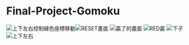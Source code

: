 # Final-Project-Gomoku
![上下左右控制綠色座標移動](https://github.com/eterorca/Final-Project-Gomoku/assets/156420614/bef25f6d-1ae1-4743-a3cf-2fb45cce0c4b)![RESET畫面](https://github.com/eterorca/Final-Project-Gomoku/assets/156420614/377396a1-35a0-4008-9212-c0ac564dd83d)
![贏了的畫面](https://github.com/eterorca/Final-Project-Gomoku/assets/156420614/7974560c-5354-4764-981d-6e3e2f0ceaee)
![RED贏](https://github.com/eterorca/Final-Project-Gomoku/assets/156420614/4efb6e3f-3e2e-40c6-b76b-80c0e3efc1a4)
![下子](https://github.com/eterorca/Final-Project-Gomoku/assets/156420614/3cd0db6a-8fee-48b9-b2ba-4453f0cb0783)
![上下左右](https://github.com/eterorca/Final-Project-Gomoku/assets/156420614/39600296-80d3-4635-8ada-a8eb645fb103)

